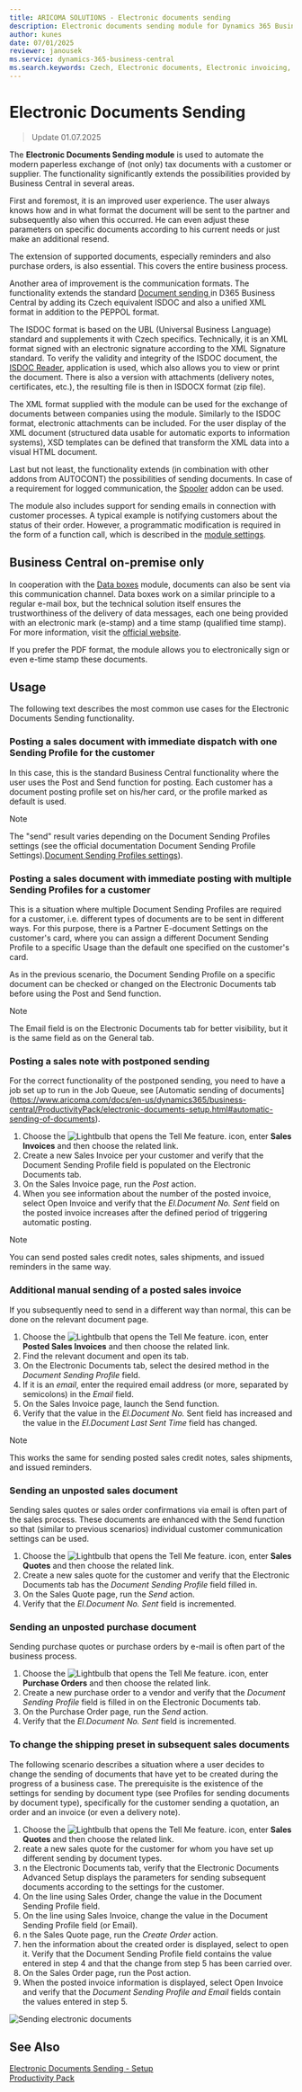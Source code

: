 ```yaml
---
title: ARICOMA SOLUTIONS - Electronic documents sending  
description: Electronic documents sending module for Dynamics 365 Business Central
author: kunes
date: 07/01/2025
reviewer: janousek
ms.service: dynamics-365-business-central
ms.search.keywords: Czech, Electronic documents, Electronic invoicing, ISDOC, PEPPOL, XML 
---
```

# Electronic Documents Sending
> Update 01.07.2025

The **Electronic Documents Sending module** is used to automate the modern paperless exchange of (not only) tax documents with a customer or supplier. The functionality significantly extends the possibilities provided by Business Central in several areas.

First and foremost, it is an improved user experience. The user always knows how and in what format the document will be sent to the partner and subsequently also when this occurred. He can even adjust these parameters on specific documents according to his current needs or just make an additional resend.

The extension of supported documents, especially reminders and also purchase orders, is also essential. This covers the entire business process.

Another area of improvement is the communication formats. The functionality extends the standard [Document sending ](https://learn.microsoft.com/en-us/dynamics365/business-central/sales-how-to-send-electronic-documents) in D365 Business Central by adding its Czech equivalent ISDOC and also a unified XML format in addition to the PEPPOL format.

The ISDOC format is based on the UBL (Universal Business Language) standard and supplements it with Czech specifics. Technically, it is an XML format signed with an electronic signature according to the XML Signature standard. To verify the validity and integrity of the ISDOC document, the [ISDOC Reader](http://www.isdoc.org/), application is used, which also allows you to view or print the document. There is also a version with attachments (delivery notes, certificates, etc.), the resulting file is then in ISDOCX format (zip file).

The XML format supplied with the module can be used for the exchange of documents between companies using the module. Similarly to the ISDOC format, electronic attachments can be included. For the user display of the XML document (structured data usable for automatic exports to information systems), XSD templates can be defined that transform the XML data into a visual HTML document.

Last but not least, the functionality extends (in combination with other addons from AUTOCONT) the possibilities of sending documents. In case of a requirement for logged communication, the [Spooler](https://www.aricoma.com/docs/en-us/dynamics365/business-central/ProductivityPack/spooler.html) addon can be used.

The module also includes support for sending emails in connection with customer processes. A typical example is notifying customers about the status of their order. However, a programmatic modification is required in the form of a function call, which is described in the [module settings](https://www.aricoma.com/docs/en-us/dynamics365/business-central/ProductivityPack/electronic-documents-setup.html).

## Business Central on-premise only
In cooperation with the [Data boxes](https://www.aricoma.com/docs/en-us/dynamics365/business-central/ProductivityPack/data-boxes.html) module, documents can also be sent via this communication channel. Data boxes work on a similar principle to a regular e-mail box, but the technical solution itself ensures the trustworthiness of the delivery of data messages, each one being provided with an electronic mark (e-stamp) and a time stamp (qualified time stamp). For more information, visit the [official website](https://info.mojedatovaschranka.cz/).

If you prefer the PDF format, the module allows you to electronically sign or even e-time stamp these documents.

## Usage

The following text describes the most common use cases for the Electronic Documents Sending functionality.

### Posting a sales document with immediate dispatch with one Sending Profile for the customer
In this case, this is the standard Business Central functionality where the user uses the Post and Send function for posting. Each customer has a document posting profile set on his/her card, or the profile marked as default is used.

> [!NOTE]
> The "send" result varies depending on the Document Sending Profiles settings (see the official documentation Document Sending Profile Settings).[Document Sending Profiles settings](https://learn.microsoft.com/en-us/dynamics365/business-central/sales-how-setup-document-send-profiles)).

### Posting a sales document with immediate posting with multiple Sending Profiles for a customer

This is a situation where multiple Document Sending Profiles are required for a customer, i.e. different types of documents are to be sent in different ways. For this purpose, there is a Partner E-document Settings on the customer's card, where you can assign a different Document Sending Profile to a specific Usage than the default one specified on the customer's card.

As in the previous scenario, the Document Sending Profile on a specific document can be checked or changed on the Electronic Documents tab before using the Post and Send function.

> [!NOTE]
> The Email field is on the Electronic Documents tab for better visibility, but it is the same field as on the General tab.

### Posting a sales note with postponed sending

For the correct functionality of the postponed sending, you need to have a job set up to run in the Job Queue, see [Automatic sending of documents] (https://www.aricoma.com/docs/en-us/dynamics365/business-central/ProductivityPack/electronic-documents-setup.html#automatic-sending-of-documents).

1. Choose the ![Lightbulb that opens the Tell Me feature.](media/ui-search/search_small.png "Tell me what you want to do") icon, enter **Sales Invoices** and then choose the related link.
2. Create a new Sales Invoice per your customer and verify that the Document Sending Profile field is populated on the Electronic Documents tab.
3. On the Sales Invoice page, run the *Post* action.
4. When you see information about the number of the posted invoice, select Open Invoice and verify that the *El.Document No. Sent* field on the posted invoice increases after the defined period of triggering automatic posting.

> [!NOTE]
> You can send posted sales credit notes, sales shipments, and issued reminders in the same way.

### Additional manual sending of a posted sales invoice

If you subsequently need to send in a different way than normal, this can be done on the relevant document page.
1. Choose the ![Lightbulb that opens the Tell Me feature.](media/ui-search/search_small.png "Tell me what you want to do") icon, enter **Posted Sales Invoices** and then choose the related link.
2. Find the relevant document and open its tab.
3. On the Electronic Documents tab, select the desired method in the *Document Sending Profile* field.
4. If it is an *email*, enter the required email address (or more, separated by semicolons) in the *Email* field.
5. On the Sales Invoice page, launch the Send function.
6. Verify that the value in the *El.Document No.* Sent field has increased and the value in the *El.Document Last Sent Time* field has changed.

> [!NOTE]
> This works the same for sending posted sales credit notes, sales shipments, and issued reminders.

### Sending an unposted sales document
Sending sales quotes or sales order confirmations via email is often part of the sales process. These documents are enhanced with the Send function so that (similar to previous scenarios) individual customer communication settings can be used.

1. Choose the ![Lightbulb that opens the Tell Me feature.](media/ui-search/search_small.png "Tell me what you want to do") icon, enter **Sales Quotes** and then choose the related link.
2. Create a new sales quote for the customer and verify that the Electronic Documents tab has the *Document Sending Profile* field filled in.
3. On the Sales Quote page, run the *Send* action.
4. Verify that the *El.Document No. Sent* field is incremented.

### Sending an unposted purchase document
Sending purchase quotes or purchase orders by e-mail is often part of the business process.
1. Choose the ![Lightbulb that opens the Tell Me feature.](media/ui-search/search_small.png "Tell me what you want to do") icon, enter **Purchase Orders** and then choose the related link.
2. Create a new purchase order to a vendor and verify that the *Document Sending Profile* field is filled in on the Electronic Documents tab.
3. On the Purchase Order page, run the *Send* action.
4. Verify that the *El.Document No. Sent* field is incremented.

### To change the shipping preset in subsequent sales documents

The following scenario describes a situation where a user decides to change the sending of documents that have yet to be created during the progress of a business case. The prerequisite is the existence of the settings for sending by document type (see Profiles for sending documents by document type), specifically for the customer sending a quotation, an order and an invoice (or even a delivery note).

1. Choose the ![Lightbulb that opens the Tell Me feature.](media/ui-search/search_small.png "Tell me what you want to do") icon, enter **Sales Quotes** and then choose the related link.
2. reate a new sales quote for the customer for whom you have set up different sending by document types.
3. n the Electronic Documents tab, verify that the Electronic Documents Advanced Setup displays the parameters for sending subsequent documents according to the settings for the customer.
4. On the line using Sales Order, change the value in the Document Sending Profile field.
5. On the line using Sales Invoice, change the value in the Document Sending Profile field (or Email).
6. n the Sales Quote page, run the *Create Order* action.
7. hen the information about the created order is displayed, select to open it. Verify that the Document Sending Profile field contains the value entered in step 4 and that the change from step 5 has been carried over.
8. On the Sales Order page, run the Post action.
9. When the posted invoice information is displayed, select Open Invoice and verify that the *Document Sending Profile and Email* fields contain the values entered in step 5.

![Sending electronic documents](media/electronic_documents.png)

## See Also

[Electronic Documents Sending - Setup](electronic-documents-setup.md)  
[Productivity Pack](productivity-pack.md)  
